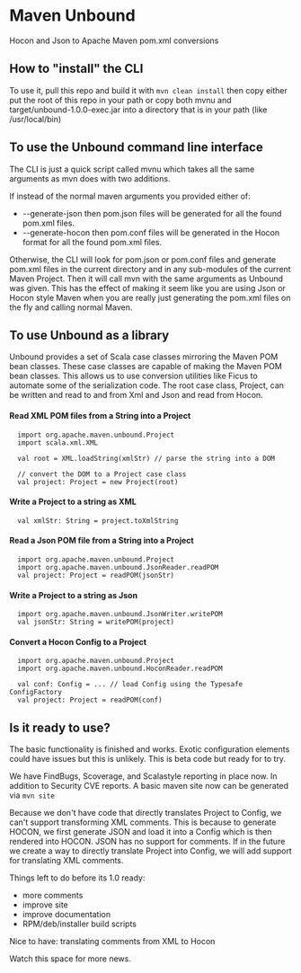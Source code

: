 # Maven Unbound
Hocon and Json to Apache Maven pom.xml conversions

## How to "install" the CLI

To use it, pull this repo and build it with ```mvn clean install``` then copy
either put the root of this repo in your path or copy both mvnu and 
target/unbound-1.0.0-exec.jar into a directory that is in your path (like 
/usr/local/bin)

## To use the Unbound command line interface

The CLI is just a quick script called mvnu which takes all the same
arguments as mvn does with two additions.

If instead of the normal maven arguments you provided either of:
* --generate-json then pom.json files will be generated for all the found 
pom.xml files.
* --generate-hocon then pom.conf files will be generated in the Hocon format 
for all the found pom.xml files.

Otherwise, the CLI will look for pom.json or pom.conf files and generate
pom.xml files in the current directory and in any sub-modules of the 
current Maven Project.  Then it will call mvn with the same arguments as Unbound
was given.  This has the effect of making it seem like you are using
Json or Hocon style Maven when you are really just generating the pom.xml files
on the fly and calling normal Maven.


## To use Unbound as a library

Unbound provides a set of Scala case classes mirroring the Maven POM bean 
classes.  These case classes are capable of making the Maven POM bean classes.
This allows us to use conversion utilities like Ficus to automate some of the 
serialization code.  The root case class, Project, can be written and read
to and from Xml and Json and read from Hocon.

#### Read XML POM files from a String into a Project
```
  import org.apache.maven.unbound.Project
  import scala.xml.XML

  val root = XML.loadString(xmlStr) // parse the string into a DOM

  // convert the DOM to a Project case class
  val project: Project = new Project(root) 
```

#### Write a Project to a string as XML
```
  val xmlStr: String = project.toXmlString
```

#### Read a Json POM file from a String into a Project
```
  import org.apache.maven.unbound.Project
  import org.apache.maven.unbound.JsonReader.readPOM
  val project: Project = readPOM(jsonStr)
```

#### Write a Project to a string as Json
```
  import org.apache.maven.unbound.JsonWriter.writePOM
  val jsonStr: String = writePOM(project)
```

#### Convert a Hocon Config to a Project
```
  import org.apache.maven.unbound.Project
  import org.apache.maven.unbound.HoconReader.readPOM

  val conf: Config = ... // load Config using the Typesafe ConfigFactory
  val project: Project = readPOM(conf)
```


## Is it ready to use?

The basic functionality is finished and works.  Exotic configuration elements 
could have issues but this is unlikely.  This is beta code but ready for to
try.

We have FindBugs, Scoverage, and Scalastyle reporting in place now.  In addition
to Security CVE reports.  A basic maven site now can be generated via
```mvn site```

Because we don't have code that directly translates Project to Config, we 
can't support transforming XML comments.  This is because to generate HOCON, 
we first generate JSON and load it into a Config which is then rendered 
into HOCON.  JSON has no support for comments.  If in the future we create
a way to directly translate Project into Config, we will add support for
translating XML comments.

Things left to do before its 1.0 ready:
* more comments
* improve site
* improve documentation
* RPM/deb/installer build scripts

Nice to have: translating comments from XML to Hocon

Watch this space for more news.
